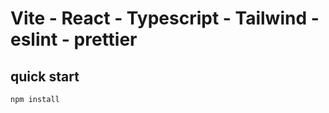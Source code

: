 # Vite - React - Typescript - Tailwind - eslint - prettier

## quick start

```bash
npm install
```
